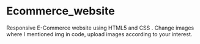 # Ecommerce_website
Responsive E-Commerce website using HTML5 and CSS .
Change images where I mentioned img in code, upload images according to your interest.
